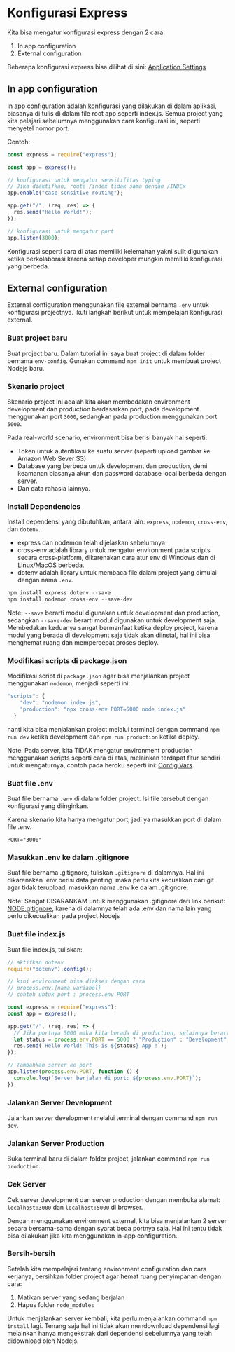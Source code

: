 # Konfigurasi Express

Kita bisa mengatur konfigurasi express dengan 2 cara:

1. In app configuration
2. External configuration

Beberapa konfigurasi express bisa dilihat di sini: [Application Settings](https://expressjs.com/en/api.html#app.settings.table)

## In app configuration

In app configuration adalah konfigurasi yang dilakukan di dalam aplikasi, biasanya di tulis di dalam file root app seperti index.js. Semua project yang kita pelajari sebelumnya menggunakan cara konfigurasi ini, seperti menyetel nomor port.

Contoh:

```javascript
const express = require("express");

const app = express();

// konfigurasi untuk mengatur sensitifitas typing
// Jika diaktifkan, route /index tidak sama dengan /INDEx
app.enable("case sensitive routing");

app.get("/", (req, res) => {
  res.send("Hello World!");
});

// konfigurasi untuk mengatur port
app.listen(3000);
```

Konfigurasi seperti cara di atas memiliki kelemahan yakni sulit digunakan ketika berkolaborasi karena setiap developer mungkin memiliki konfigurasi yang berbeda.

## External configuration

External configuration menggunakan file external bernama `.env` untuk konfigurasi projectnya. ikuti langkah berikut untuk mempelajari konfigurasi external.

### Buat project baru

Buat project baru. Dalam tutorial ini saya buat project di dalam folder bernama `env-config`. Gunakan command `npm init` untuk membuat project Nodejs baru.

### Skenario project

Skenario project ini adalah kita akan membedakan environment development dan production berdasarkan port, pada development menggunakan port `3000`, sedangkan pada production menggunakan port `5000`.

Pada real-world scenario, environment bisa berisi banyak hal seperti:

- Token untuk autentikasi ke suatu server (seperti upload gambar ke Amazon Web Sever S3)
- Database yang berbeda untuk development dan production, demi keamanan biasanya akun dan password database local berbeda dengan server.
- Dan data rahasia lainnya.

### Install Dependencies

Install dependensi yang dibutuhkan, antara lain: `express`, `nodemon`, `cross-env`, dan `dotenv`.

- express dan nodemon telah dijelaskan sebelumnya
- cross-env adalah library untuk mengatur environment pada scripts secara cross-platform, dikarenakan cara atur env di Windows dan di Linux/MacOS berbeda.
- dotenv adalah library untuk membaca file dalam project yang dimulai dengan nama `.env`.

```javascript
npm install express dotenv --save
npm install nodemon cross-env --save-dev
```

Note: `--save` berarti modul digunakan untuk development dan production, sedangkan `--save-dev` berarti modul digunakan untuk development saja. Membedakan keduanya sangat bermanfaat ketika deploy project, karena modul yang berada di development saja tidak akan diinstal, hal ini bisa menghemat ruang dan mempercepat proses deploy.

### Modifikasi scripts di package.json

Modifikasi script di `package.json` agar bisa menjalankan project menggunakan `nodemon`, menjadi seperti ini:

```javascript
"scripts": {
    "dev": "nodemon index.js",
    "production": "npx cross-env PORT=5000 node index.js"
  }
```

nanti kita bisa menjalankan project melalui terminal dengan command `npm run dev` ketika development dan `npm run production` ketika deploy.

Note: Pada server, kita TIDAK mengatur environment production menggunakan scripts seperti cara di atas, melainkan terdapat fitur sendiri untuk mengaturnya, contoh pada heroku seperti ini: [Config Vars](https://devcenter.heroku.com/articles/config-vars).

### Buat file .env

Buat file bernama `.env` di dalam folder project. Isi file tersebut dengan konfigurasi yang diinginkan.

Karena skenario kita hanya mengatur port, jadi ya masukkan port di dalam file .env.

```dotenv
PORT="3000"
```

### Masukkan .env ke dalam .gitignore

Buat file bernama .gitignore, tuliskan `.gitignore` di dalamnya. Hal ini dikarenakan .env berisi data penting, maka perlu kita kecualikan dari git agar tidak terupload, masukkan nama .env ke dalam .gitignore.

Note: Sangat DISARANKAM untuk menggunakan .gitignore dari link berikut: [NODE.gitignore](https://github.com/github/gitignore/blob/main/Node.gitignore), karena di dalamnya telah ada .env dan nama lain yang perlu dikecualikan pada project Nodejs

### Buat file index.js

Buat file index.js, tuliskan:

```javascript
// aktifkan dotenv
require("dotenv").config();

// kini environment bisa diakses dengan cara
// process.env.{nama variabel}
// contoh untuk port : process.env.PORT

const express = require("express");
const app = express();

app.get("/", (req, res) => {
  // Jika portnya 5000 maka kita berada di production, selainnya berarti development
  let status = process.env.PORT == 5000 ? "Production" : "Development";
  res.send(`Hello World! This is ${status} App !`);
});

// Tambahkan server ke port
app.listen(process.env.PORT, function () {
  console.log(`Server berjalan di port: ${process.env.PORT}`);
});
```

### Jalankan Server Development

Jalankan server development melalui terminal dengan command `npm run dev`.

### Jalankan Server Production

Buka terminal baru di dalam folder project, jalankan command `npm run production`.

### Cek Server

Cek server development dan server production dengan membuka alamat: `localhost:3000` dan `localhost:5000` di browser.

Dengan menggunakan environment external, kita bisa menjalankan 2 server secara bersama-sama dengan syarat beda portnya saja. Hal ini tentu tidak bisa dilakukan jika kita menggunakan in-app configuration.

### Bersih-bersih

Setelah kita mempelajari tentang environment configuration dan cara kerjanya, bersihkan folder project agar hemat ruang penyimpanan dengan cara:

1. Matikan server yang sedang berjalan
2. Hapus folder `node_modules`

Untuk menjalankan server kembali, kita perlu menjalankan command `npm install` lagi. Tenang saja hal ini tidak akan mendownload dependensi lagi melainkan hanya mengekstrak dari dependensi sebelumnya yang telah didownload oleh Nodejs.
